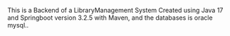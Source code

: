 This is a Backend of a LibraryManagement System Created using Java 17 and Springboot version 3.2.5 with Maven, and the databases is oracle mysql..
